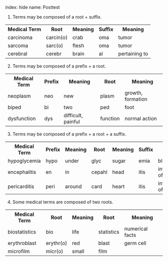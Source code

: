 index: hide
name: Posttest

1. Terms may be composed of a root + suffix.

<table class="table table-striped">
			<tbody><tr>
				<th scope="col">Medical Term</th>
				<th scope="col">Root</th>
				<th scope="col">Meaning</th>
				<th scope="col">Suffix</th>
				<th scope="col">Meaning</th>
			</tr>
			<tr>
				<td>carcinoma</td>
				<td>carcin(o)</td>
				<td>crab</td>
				<td>oma</td>
				<td>tumor</td>
			</tr>
			<tr>
				<td>sarcoma</td>
				<td>sarc(o)</td>
				<td>flesh</td>
				<td>oma</td>
				<td>tumor</td>
			</tr>
			<tr>
				<td>cerebral</td>
				<td>cerebr</td>
				<td>brain</td>
				<td>al</td>
				<td>pertaining to</td>
			</tr>
			</tbody></table>

2. Terms may be composed of a prefix + a root.

<table class="table table-striped">
			<tbody><tr>
				<th scope="col">Medical Term</th>
				<th scope="col">Prefix</th>
				<th scope="col">Meaning</th>
				<th scope="col">Root</th>
				<th scope="col">Meaning</th>
			</tr>
			<tr>
				<td>neoplasm</td>
				<td>neo</td>
				<td>new</td>
				<td>plasm</td>
				<td>growth, formation</td>
			</tr>
			<tr>
				<td>biped</td>
				<td>bi</td>
				<td>two</td>
				<td>ped</td>
				<td>foot</td>
			</tr>
			<tr>
				<td>dysfunction</td>
				<td>dys</td>
				<td>difficult, painful</td>
				<td>function</td>
				<td>normal action</td>
			</tr>
			</tbody></table>

3. Terms may be composed of a prefix + a root + a suffix.

<table class="table table-striped">
			<tbody><tr>
				<th scope="col">Medical Term</th>
				<th scope="col">Prefix</th>
				<th scope="col">Meaning</th>
				<th scope="col">Root</th>
				<th scope="col">Meaning</th>
				<th scope="col">Suffix</th>
				<th scope="col">Meaning</th>
			</tr>
			<tr>
				<td>hypoglycemia</td>
				<td>hypo</td>
				<td>under</td>
				<td>glyc</td>
				<td>sugar</td>
				<td>emia</td>
				<td>blood</td>
			</tr>
			<tr>
				<td>encephalitis</td>
				<td>en</td>
				<td>in</td>
				<td>cepahl</td>
				<td>head</td>
				<td>itis</td>
				<td>inflammation of</td>
			</tr>
			<tr>
				<td>pericarditis</td>
				<td>peri</td>
				<td>around</td>
				<td>card</td>
				<td>heart</td>
				<td>itis</td>
				<td>inflammation of</td>
			</tr>
			</tbody></table>

4. Some medical terms are composed of two roots.


<table class="table table-striped">
			<tbody><tr>
				<th scope="col">Medical Term</th>
				<th scope="col">Root</th>
				<th scope="col">Meaning</th>
				<th scope="col">Root</th>
				<th scope="col">Meaning</th>
			</tr>
			<tr>
				<td>biostatistics</td>
				<td>bio</td>
				<td>life</td>
				<td>statistics</td>
				<td>numerical facts</td>
			</tr>
			<tr>
				<td>erythroblast</td>
				<td>erythr(o)</td>
				<td>red</td>
				<td>blast</td>
				<td>germ cell</td>
			</tr>
			<tr>
				<td>microfilm</td>
				<td>micr(o)</td>
				<td>small</td>
				<td>film</td>
				<td>&nbsp;</td>
			</tr>
			</tbody></table>
